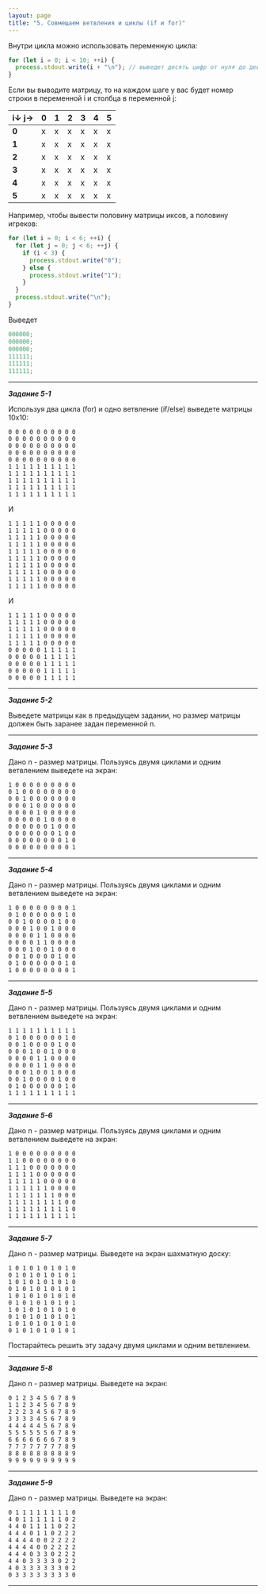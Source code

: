 ```yaml
---
layout: page
title: "5. Совмещаем ветвления и циклы (if и for)"
---
```


Внутри цикла можно использовать переменную цикла:

```js
for (let i = 0; i < 10; ++i) {
  process.stdout.write(i + "\n"); // выведет десять цифр от нуля до девяти
}
```

Если вы выводите матрицу, то на каждом шаге у вас будет номер строки в переменной i и столбца в переменной j:

| i↓ j→ | 0   | 1   | 2   | 3   | 4   | 5   |
| ----- | --- | --- | --- | --- | --- | --- |
| **0** | x   | x   | x   | x   | x   | x   |
| **1** | x   | x   | x   | x   | x   | x   |
| **2** | x   | x   | x   | x   | x   | x   |
| **3** | x   | x   | x   | x   | x   | x   |
| **4** | x   | x   | x   | x   | x   | x   |
| **5** | x   | x   | x   | x   | x   | x   |

Например, чтобы вывести половину матрицы иксов, а половину игреков:

```js
for (let i = 0; i < 6; ++i) {
  for (let j = 0; j < 6; ++j) {
    if (i < 3) {
      process.stdout.write("0");
    } else {
      process.stdout.write("1");
    }
  }
  process.stdout.write("\n");
}
```

Выведет

```js
000000;
000000;
000000;
111111;
111111;
111111;
```

---

_**Задание 5-1**_

Используя два цикла (for) и одно ветвление (if/else) выведете матрицы 10x10:

```
0 0 0 0 0 0 0 0 0 0
0 0 0 0 0 0 0 0 0 0
0 0 0 0 0 0 0 0 0 0
0 0 0 0 0 0 0 0 0 0
0 0 0 0 0 0 0 0 0 0
1 1 1 1 1 1 1 1 1 1
1 1 1 1 1 1 1 1 1 1
1 1 1 1 1 1 1 1 1 1
1 1 1 1 1 1 1 1 1 1
1 1 1 1 1 1 1 1 1 1
```

И

```
1 1 1 1 1 0 0 0 0 0
1 1 1 1 1 0 0 0 0 0
1 1 1 1 1 0 0 0 0 0
1 1 1 1 1 0 0 0 0 0
1 1 1 1 1 0 0 0 0 0
1 1 1 1 1 0 0 0 0 0
1 1 1 1 1 0 0 0 0 0
1 1 1 1 1 0 0 0 0 0
1 1 1 1 1 0 0 0 0 0
1 1 1 1 1 0 0 0 0 0
```

И

```
1 1 1 1 1 0 0 0 0 0
1 1 1 1 1 0 0 0 0 0
1 1 1 1 1 0 0 0 0 0
1 1 1 1 1 0 0 0 0 0
1 1 1 1 1 0 0 0 0 0
0 0 0 0 0 1 1 1 1 1
0 0 0 0 0 1 1 1 1 1
0 0 0 0 0 1 1 1 1 1
0 0 0 0 0 1 1 1 1 1
0 0 0 0 0 1 1 1 1 1
```

---

_**Задание 5-2**_

Выведете матрицы как в предыдущем задании, но размер матрицы должен быть заранее задан переменной n.

---

_**Задание 5-3**_

Дано n - размер матрицы. Пользуясь двумя циклами и одним ветвлением выведете на экран:

```
1 0 0 0 0 0 0 0 0 0
0 1 0 0 0 0 0 0 0 0
0 0 1 0 0 0 0 0 0 0
0 0 0 1 0 0 0 0 0 0
0 0 0 0 1 0 0 0 0 0
0 0 0 0 0 1 0 0 0 0
0 0 0 0 0 0 1 0 0 0
0 0 0 0 0 0 0 1 0 0
0 0 0 0 0 0 0 0 1 0
0 0 0 0 0 0 0 0 0 1
```

---

_**Задание 5-4**_

Дано n - размер матрицы. Пользуясь двумя циклами и одним ветвлением выведете на экран:

```
1 0 0 0 0 0 0 0 0 1
0 1 0 0 0 0 0 0 1 0
0 0 1 0 0 0 0 1 0 0
0 0 0 1 0 0 1 0 0 0
0 0 0 0 1 1 0 0 0 0
0 0 0 0 1 1 0 0 0 0
0 0 0 1 0 0 1 0 0 0
0 0 1 0 0 0 0 1 0 0
0 1 0 0 0 0 0 0 1 0
1 0 0 0 0 0 0 0 0 1
```

---

_**Задание 5-5**_

Дано n - размер матрицы. Пользуясь двумя циклами и одним ветвлением выведете на экран:

```
1 1 1 1 1 1 1 1 1 1
0 1 0 0 0 0 0 0 1 0
0 0 1 0 0 0 0 1 0 0
0 0 0 1 0 0 1 0 0 0
0 0 0 0 1 1 0 0 0 0
0 0 0 0 1 1 0 0 0 0
0 0 0 1 0 0 1 0 0 0
0 0 1 0 0 0 0 1 0 0
0 1 0 0 0 0 0 0 1 0
1 1 1 1 1 1 1 1 1 1
```

---

_**Задание 5-6**_

Дано n - размер матрицы. Пользуясь двумя циклами и одним ветвлением выведете на экран:

```
1 0 0 0 0 0 0 0 0 0
1 1 0 0 0 0 0 0 0 0
1 1 1 0 0 0 0 0 0 0
1 1 1 1 0 0 0 0 0 0
1 1 1 1 1 0 0 0 0 0
1 1 1 1 1 1 0 0 0 0
1 1 1 1 1 1 1 0 0 0
1 1 1 1 1 1 1 1 0 0
1 1 1 1 1 1 1 1 1 0
1 1 1 1 1 1 1 1 1 1
```

---

_**Задание 5-7**_

Дано n - размер матрицы. Выведете на экран шахматную доску:

```
1 0 1 0 1 0 1 0 1 0
0 1 0 1 0 1 0 1 0 1
1 0 1 0 1 0 1 0 1 0
0 1 0 1 0 1 0 1 0 1
1 0 1 0 1 0 1 0 1 0
0 1 0 1 0 1 0 1 0 1
1 0 1 0 1 0 1 0 1 0
0 1 0 1 0 1 0 1 0 1
1 0 1 0 1 0 1 0 1 0
0 1 0 1 0 1 0 1 0 1
```

Постарайтесь решить эту задачу двумя циклами и одним ветвлением.

---

_**Задание 5-8**_

Дано n - размер матрицы. Выведете на экран:

```
0 1 2 3 4 5 6 7 8 9
1 1 2 3 4 5 6 7 8 9
2 2 2 3 4 5 6 7 8 9
3 3 3 3 4 5 6 7 8 9
4 4 4 4 4 5 6 7 8 9
5 5 5 5 5 5 6 7 8 9
6 6 6 6 6 6 6 7 8 9
7 7 7 7 7 7 7 7 8 9
8 8 8 8 8 8 8 8 8 9
9 9 9 9 9 9 9 9 9 9
```

---

_**Задание 5-9**_

Дано n - размер матрицы. Выведете на экран:

```
0 1 1 1 1 1 1 1 1 0
4 0 1 1 1 1 1 1 0 2
4 4 0 1 1 1 1 0 2 2
4 4 4 0 1 1 0 2 2 2
4 4 4 4 0 0 2 2 2 2
4 4 4 4 0 0 2 2 2 2
4 4 4 0 3 3 0 2 2 2
4 4 0 3 3 3 3 0 2 2
4 0 3 3 3 3 3 3 0 2
0 3 3 3 3 3 3 3 3 0
```

---
